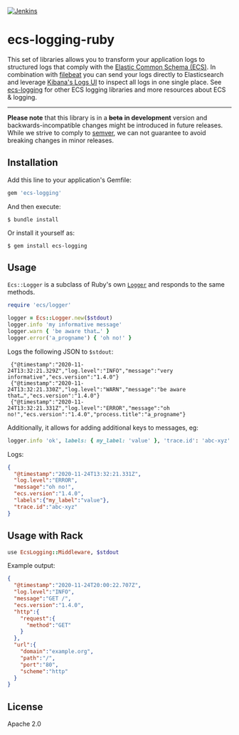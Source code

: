 [![Jenkins](https://apm-ci.elastic.co/buildStatus/icon?job=apm-agent-ruby/ecs-logging-ruby-mbp/master)](https://apm-ci.elastic.co/job/apm-agent-ruby/job/ecs-logging-ruby-mbp/job/master/) 
# ecs-logging-ruby

This set of libraries allows you to transform your application logs to structured logs that comply with the [Elastic Common Schema (ECS)](https://www.elastic.co/guide/en/ecs/current/ecs-reference.html).
In combination with [filebeat](https://www.elastic.co/products/beats/filebeat) you can send your logs directly to Elasticsearch and leverage [Kibana's Logs UI](https://www.elastic.co/guide/en/infrastructure/guide/current/logs-ui-overview.html) to inspect all logs in one single place.
See [ecs-logging](https://github.com/elastic/ecs-logging) for other ECS logging libraries and more resources about ECS & logging.

---

**Please note** that this library is in a <del><strong>beta</strong></del> **in development** version and backwards-incompatible changes might be introduced in future releases. While we strive to comply to [semver](https://semver.org/), we can not guarantee to avoid breaking changes in minor releases.

## Installation

Add this line to your application's Gemfile:

```ruby
gem 'ecs-logging'
```

And then execute:

    $ bundle install

Or install it yourself as:

    $ gem install ecs-logging

## Usage

`Ecs::Logger` is a subclass of Ruby's own [`Logger`](https://ruby-doc.org/stdlib/libdoc/logger/rdoc/Logger.html) and responds to the same methods.

```ruby
require 'ecs/logger'

logger = Ecs::Logger.new($stdout)
logger.info 'my informative message'
logger.warn { 'be aware that…' }
logger.error('a_progname') { 'oh no!' }
```

Logs the following JSON to `$stdout`:

```ndjson
 {"@timestamp":"2020-11-24T13:32:21.329Z","log.level":"INFO","message":"very informative","ecs.version":"1.4.0"}
 {"@timestamp":"2020-11-24T13:32:21.330Z","log.level":"WARN","message":"be aware that…","ecs.version":"1.4.0"}
 {"@timestamp":"2020-11-24T13:32:21.331Z","log.level":"ERROR","message":"oh no!","ecs.version":"1.4.0","process.title":"a_progname"}
```

Additionally, it allows for adding additional keys to messages, eg:

```ruby
logger.info 'ok', labels: { my_label: 'value' }, 'trace.id': 'abc-xyz'
```

Logs:

```json
{
  "@timestamp":"2020-11-24T13:32:21.331Z",
  "log.level":"ERROR",
  "message":"oh no!",
  "ecs.version":"1.4.0",
  "labels":{"my_label":"value"},
  "trace.id":"abc-xyz"
}
```

## Usage with Rack

```ruby
use EcsLogging::Middleware, $stdout
```

Example output:

```json
{
  "@timestamp":"2020-11-24T20:00:22.707Z",
  "log.level":"INFO",
  "message":"GET /",
  "ecs.version":"1.4.0",
  "http":{
    "request":{
      "method":"GET"
    }
  },
  "url":{
    "domain":"example.org",
    "path":"/",
    "port":"80",
    "scheme":"http"
  }
}
```

## License

Apache 2.0
